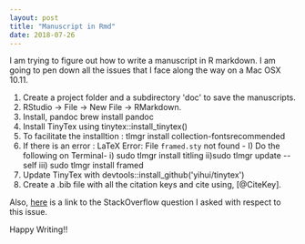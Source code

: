```yaml
---
layout: post
title: "Manuscript in Rmd"
date: 2018-07-26
---
```

I am trying to figure out how to write a manuscript in R markdown. I am going to pen down all the issues that I face along the way on a Mac OSX 10.11.
1. Create a project folder and a subdirectory 'doc' to save the manuscripts.
2. RStudio -> File -> New File -> RMarkdown. 
3. Install, pandoc brew install pandoc
4. Install TinyTex using tinytex::install_tinytex()
5. To facilitate the installtion : tlmgr install collection-fontsrecommended
6. If there is an error : LaTeX Error: File `framed.sty` not found - 
I) Do the following on Terminal- 
i) sudo tlmgr install titling
ii)sudo tlmgr update --self
iii) sudo tlmgr install framed
7. Update TinyTex with devtools::install_github('yihui/tinytex')
8. Create a .bib file with all the citation keys and cite using, [@CiteKey].

Also, <a href="https://stackoverflow.com/questions/51560416/error-when-output-rticlesplos-article-used-in-rmarkdown">here</a> is a link to the StackOverflow question I asked with respect to this issue. 

Happy Writing!!
